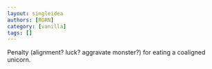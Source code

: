 ```yaml
---
layout: singleidea
authors: [RGRN]
category: [vanilla]
tags: []
---
```

Penalty (alignment? luck? aggravate monster?) for eating a coaligned unicorn.
